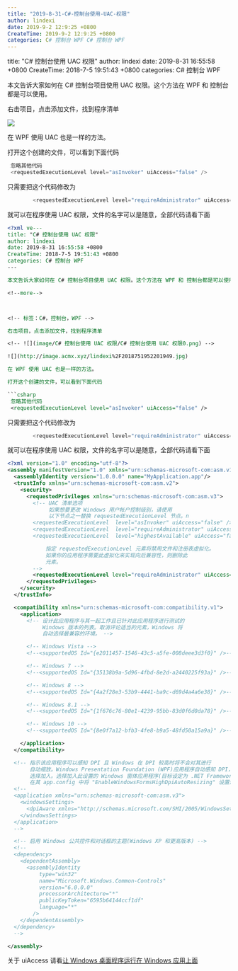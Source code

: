 ```yaml
---
title: "2019-8-31-C#-控制台使用-UAC-权限"
author: lindexi
date: 2019-9-2 12:9:25 +0800
CreateTime: 2019-9-2 12:9:25 +0800
categories: C# 控制台 WPF C# 控制台 WPF
---
```


title: "C# 控制台使用 UAC 权限"
author: lindexi
date: 2019-8-31 16:55:58 +0800
CreateTime: 2018-7-5 19:51:43 +0800
categories: C# 控制台 WPF

<!--more-->



本文告诉大家如何在 C# 控制台项目使用 UAC 权限。这个方法在 WPF 和 控制台都是可以使用。

<!--more-->



<!-- 标签：C#，控制台，WPF -->

右击项目，点击添加文件，找到程序清单

<!-- ![](image/C# 控制台使用 UAC 权限/C# 控制台使用 UAC 权限0.png) -->

![](http://image.acmx.xyz/lindexi%2F2018751952201949.jpg)

在 WPF 使用 UAC 也是一样的方法。

打开这个创建的文件，可以看到下面代码

```csharp
 忽略其他代码
 <requestedExecutionLevel level="asInvoker" uiAccess="false" />
```

只需要把这个代码修改为

```csharp
        <requestedExecutionLevel level="requireAdministrator" uiAccess="false" />

```

就可以在程序使用 UAC 权限，文件的名字可以是随意，全部代码请看下面

```xml
<?xml ve---
title: "C# 控制台使用 UAC 权限"
author: lindexi
date: 2019-8-31 16:55:58 +0800
CreateTime: 2018-7-5 19:51:43 +0800
categories: C# 控制台 WPF
---

本文告诉大家如何在 C# 控制台项目使用 UAC 权限。这个方法在 WPF 和 控制台都是可以使用。

<!--more-->



<!-- 标签：C#，控制台，WPF -->

右击项目，点击添加文件，找到程序清单

<!-- ![](image/C# 控制台使用 UAC 权限/C# 控制台使用 UAC 权限0.png) -->

![](http://image.acmx.xyz/lindexi%2F2018751952201949.jpg)

在 WPF 使用 UAC 也是一样的方法。

打开这个创建的文件，可以看到下面代码

```csharp
 忽略其他代码
 <requestedExecutionLevel level="asInvoker" uiAccess="false" />
```

只需要把这个代码修改为

```csharp
        <requestedExecutionLevel level="requireAdministrator" uiAccess="false" />

```

就可以在程序使用 UAC 权限，文件的名字可以是随意，全部代码请看下面

```xml
<?xml version="1.0" encoding="utf-8"?>
<assembly manifestVersion="1.0" xmlns="urn:schemas-microsoft-com:asm.v1">
  <assemblyIdentity version="1.0.0.0" name="MyApplication.app"/>
  <trustInfo xmlns="urn:schemas-microsoft-com:asm.v2">
    <security>
      <requestedPrivileges xmlns="urn:schemas-microsoft-com:asm.v3">
        <!-- UAC 清单选项
             如果想要更改 Windows 用户帐户控制级别，请使用
             以下节点之一替换 requestedExecutionLevel 节点。n
        <requestedExecutionLevel  level="asInvoker" uiAccess="false" />
        <requestedExecutionLevel  level="requireAdministrator" uiAccess="false" />
        <requestedExecutionLevel  level="highestAvailable" uiAccess="false" />

            指定 requestedExecutionLevel 元素将禁用文件和注册表虚拟化。
            如果你的应用程序需要此虚拟化来实现向后兼容性，则删除此
            元素。
        -->
        <requestedExecutionLevel level="requireAdministrator" uiAccess="false" />
      </requestedPrivileges>
    </security>
  </trustInfo>

  <compatibility xmlns="urn:schemas-microsoft-com:compatibility.v1">
    <application>
      <!-- 设计此应用程序与其一起工作且已针对此应用程序进行测试的
           Windows 版本的列表。取消评论适当的元素，Windows 将
           自动选择最兼容的环境。 -->

      <!-- Windows Vista -->
      <!--<supportedOS Id="{e2011457-1546-43c5-a5fe-008deee3d3f0}" />-->

      <!-- Windows 7 -->
      <!--<supportedOS Id="{35138b9a-5d96-4fbd-8e2d-a2440225f93a}" />-->

      <!-- Windows 8 -->
      <!--<supportedOS Id="{4a2f28e3-53b9-4441-ba9c-d69d4a4a6e38}" />-->

      <!-- Windows 8.1 -->
      <!--<supportedOS Id="{1f676c76-80e1-4239-95bb-83d0f6d0da78}" />-->

      <!-- Windows 10 -->
      <!--<supportedOS Id="{8e0f7a12-bfb3-4fe8-b9a5-48fd50a15a9a}" />-->

    </application>
  </compatibility>

  <!-- 指示该应用程序可以感知 DPI 且 Windows 在 DPI 较高时将不会对其进行
       自动缩放。Windows Presentation Foundation (WPF)应用程序自动感知 DPI，无需
       选择加入。选择加入此设置的 Windows 窗体应用程序(目标设定为 .NET Framework 4.6 )还应
       在其 app.config 中将 "EnableWindowsFormsHighDpiAutoResizing" 设置设置为 "true"。-->
  <!--
  <application xmlns="urn:schemas-microsoft-com:asm.v3">
    <windowsSettings>
      <dpiAware xmlns="http://schemas.microsoft.com/SMI/2005/WindowsSettings">true</dpiAware>
    </windowsSettings>
  </application>
  -->

  <!-- 启用 Windows 公共控件和对话框的主题(Windows XP 和更高版本) -->
  <!--
  <dependency>
    <dependentAssembly>
      <assemblyIdentity
          type="win32"
          name="Microsoft.Windows.Common-Controls"
          version="6.0.0.0"
          processorArchitecture="*"
          publicKeyToken="6595b64144ccf1df"
          language="*"
        />
    </dependentAssembly>
  </dependency>
  -->

</assembly>

```

关于 uiAccess 请看[让 Windows 桌面程序运行在 Windows 应用上面](https://walterlv.github.io/wpf/2015/03/31/run-desktop-application-above-windows-application.html )

